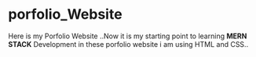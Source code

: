 ﻿# porfolio_Website
Here is my Porfolio Website ..Now it is my starting point to learning <b> MERN STACK</b> Development in these porfolio website i am using HTML and CSS..
